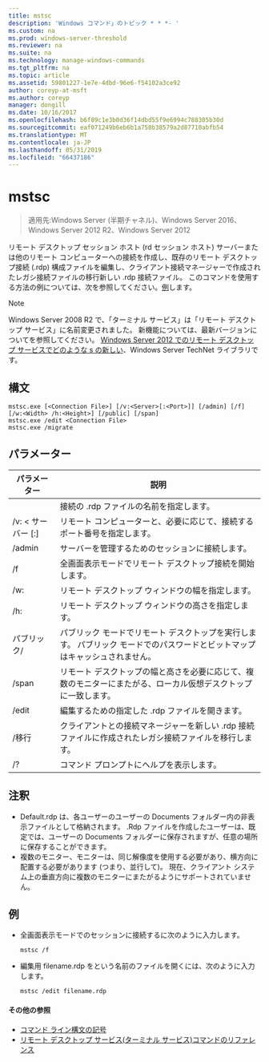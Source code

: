 ```yaml
---
title: mstsc
description: 'Windows コマンド」のトピック * * *- '
ms.custom: na
ms.prod: windows-server-threshold
ms.reviewer: na
ms.suite: na
ms.technology: manage-windows-commands
ms.tgt_pltfrm: na
ms.topic: article
ms.assetid: 59801227-1e7e-4dbd-96e6-f54102a3ce92
author: coreyp-at-msft
ms.author: coreyp
manager: dongill
ms.date: 10/16/2017
ms.openlocfilehash: b6f89c1e3b0d36f14dbd55f9e6994c788305b30d
ms.sourcegitcommit: eaf071249b6eb6b1a758b38579a2d87710abfb54
ms.translationtype: MT
ms.contentlocale: ja-JP
ms.lasthandoff: 05/31/2019
ms.locfileid: "66437186"
---
```

# <a name="mstsc"></a>mstsc

>適用先:Windows Server (半期チャネル)、Windows Server 2016、Windows Server 2012 R2、Windows Server 2012

リモート デスクトップ セッション ホスト (rd セッション ホスト) サーバーまたは他のリモート コンピューターへの接続を作成し、既存のリモート デスクトップ接続 (.rdp) 構成ファイルを編集し、クライアント接続マネージャーで作成されたレガシ接続ファイルの移行新しい .rdp 接続ファイル。
このコマンドを使用する方法の例については、次を参照してください。[例](#BKMK_examples)します。
> [!NOTE]
> Windows Server 2008 R2 で、「ターミナル サービス」は「リモート デスクトップ サービス」に名前変更されました。 新機能については、最新バージョンについてを参照してください。 [Windows Server 2012 でのリモート デスクトップ サービスでどのような s の新しい](https://technet.microsoft.com/library/hh831527)、Windows Server TechNet ライブラリです。

## <a name="syntax"></a>構文
```
mstsc.exe [<Connection File>] [/v:<Server>[:<Port>]] [/admin] [/f] [/w:<Width> /h:<Height>] [/public] [/span]
mstsc.exe /edit <Connection File>
mstsc.exe /migrate
```

## <a name="parameters"></a>パラメーター

|        パラメーター        |                                                         説明                                                         |
|-------------------------|-----------------------------------------------------------------------------------------------------------------------------|
|    <Connection File>    |                                   接続の .rdp ファイルの名前を指定します。                                    |
|   /v: < サーバー [:<Port>]   |                リモート コンピューターと、必要に応じて、接続するポート番号を指定します。                 |
|         /admin          |                                   サーバーを管理するためのセッションに接続します。                                   |
|           /f            |                                    全画面表示モードでリモート デスクトップ接続を開始します。                                    |
|       /w:<Width>        |                                      リモート デスクトップ ウィンドウの幅を指定します。                                      |
|       /h:<Height>       |                                     リモート デスクトップ ウィンドウの高さを指定します。                                      |
|         パブリック/         |                  パブリック モードでリモート デスクトップを実行します。 パブリック モードでのパスワードとビットマップはキャッシュされません。                  |
|          /span          | リモート デスクトップの幅と高さを必要に応じて、複数のモニターにまたがる、ローカル仮想デスクトップに一致します。 |
| /edit <Connection File> |                                         編集するための指定した .rdp ファイルを開きます。                                          |
|        /移行         |       クライアントとの接続マネージャーを新しい .rdp 接続ファイルに作成されたレガシ接続ファイルを移行します。       |
|           /?            |                                            コマンド プロンプトにヘルプを表示します。                                             |

## <a name="remarks"></a>注釈
-   Default.rdp は、各ユーザーのユーザーの Documents フォルダー内の非表示ファイルとして格納されます。 .Rdp ファイルを作成したユーザーは、既定では、ユーザーの Documents フォルダーに保存されますが、任意の場所に保存することができます。
-   複数のモニター、モニターは、同じ解像度を使用する必要があり、横方向に配置する必要があります (つまり、並行して)。 現在、クライアント システム上の垂直方向に複数のモニターにまたがるようにサポートされていません。

## <a name="BKMK_examples"></a>例
-   全画面表示モードでのセッションに接続するに次のように入力します。
    ```
    mstsc /f
    ```
-   編集用 filename.rdp をという名前のファイルを開くには、次のように入力します。
    ```
    mstsc /edit filename.rdp
    ```

#### <a name="additional-references"></a>その他の参照
-   [コマンド ライン構文の記号](command-line-syntax-key.md)
-   [リモート デスクトップ サービス&#40;ターミナル サービス&#41;コマンドのリファレンス](remote-desktop-services-terminal-services-command-reference.md)
